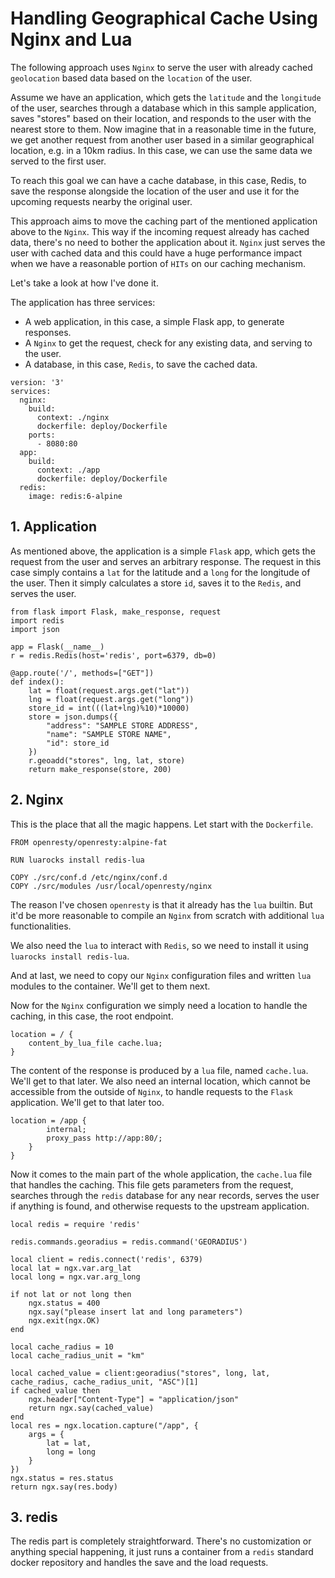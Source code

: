 # Handling Geographical Cache Using Nginx and Lua

The following approach uses `Nginx` to serve the user with already cached `geolocation` based data based on the `location` of the user.

Assume we have an application, which gets the `latitude` and the `longitude` of the user, searches through a database which in this sample application, saves "stores" based on their location, and responds to the user with the nearest store to them.
Now imagine that in a reasonable time in the future, we get another request from another user based in a similar geographical location, e.g. in a 10km radius. In this case, we can use the same data we served to the first user.

To reach this goal we can have a cache database, in this case, Redis, to save the response alongside the location of the user and use it for the upcoming requests nearby the original user.

This approach aims to move the caching part of the mentioned application above to the `Nginx`. This way if the incoming request already has cached data, there's no need to bother the application about it. `Nginx` just serves the user with cached data and this could have a huge performance impact when we have a reasonable portion of `HITs` on our caching mechanism.

Let's take a look at how I've done it.

The application has three services:
- A web application, in this case, a simple Flask app, to generate responses.
- A `Nginx` to get the request, check for any existing data, and serving to the user.
- A database, in this case, `Redis`, to save the cached data.

```
version: '3'
services:
  nginx:
    build:
      context: ./nginx
      dockerfile: deploy/Dockerfile
    ports:
      - 8080:80
  app:
    build:
      context: ./app
      dockerfile: deploy/Dockerfile
  redis:
    image: redis:6-alpine
```

## 1. Application
As mentioned above, the application is a simple `Flask` app, which gets the request from the user and serves an arbitrary response.
The request in this case simply contains a `lat` for the latitude and a `long` for the longitude of the user. Then it simply calculates a store `id`, saves it to the `Redis`, and serves the user.
```
from flask import Flask, make_response, request
import redis
import json

app = Flask(__name__)
r = redis.Redis(host='redis', port=6379, db=0)

@app.route('/', methods=["GET"])
def index():
	lat = float(request.args.get("lat"))
	lng = float(request.args.get("long"))
	store_id = int(((lat+lng)%10)*10000)
	store = json.dumps({
		"address": "SAMPLE STORE ADDRESS",
		"name": "SAMPLE STORE NAME",
		"id": store_id
	})
	r.geoadd("stores", lng, lat, store)
	return make_response(store, 200)
```

## 2. Nginx
This is the place that all the magic happens. Let start with the `Dockerfile`.
```
FROM openresty/openresty:alpine-fat

RUN luarocks install redis-lua

COPY ./src/conf.d /etc/nginx/conf.d
COPY ./src/modules /usr/local/openresty/nginx
```
The reason I've chosen `openresty` is that it already has the `lua` builtin. But it'd be more reasonable to compile an `Nginx` from scratch with additional `lua` functionalities.

We also need the `lua` to interact with `Redis`, so we need to install it using `luarocks install redis-lua`.

And at last, we need to copy our `Nginx` configuration files and written `lua` modules to the container. We'll get to them next.

Now for the `Nginx` configuration we simply need a location to handle the caching, in this case, the root endpoint.
```
location = / {
	content_by_lua_file cache.lua;
}
```
The content of the response is produced by a `lua` file, named `cache.lua`. We'll get to that later.
We also need an internal location, which cannot be accessible from the outside of `Nginx`, to handle requests to the `Flask` application. We'll get to that later too.
```
location = /app {
    	internal;
    	proxy_pass http://app:80/;
    }
}
```

Now it comes to the main part of the whole application, the `cache.lua` file that handles the caching. This file gets parameters from the request, searches through the `redis` database for any near records, serves the user if anything is found, and otherwise requests to the upstream application.
```
local redis = require 'redis'

redis.commands.georadius = redis.command('GEORADIUS')

local client = redis.connect('redis', 6379)
local lat = ngx.var.arg_lat
local long = ngx.var.arg_long

if not lat or not long then
	ngx.status = 400
	ngx.say("please insert lat and long parameters")
	ngx.exit(ngx.OK)
end

local cache_radius = 10
local cache_radius_unit = "km"

local cached_value = client:georadius("stores", long, lat, cache_radius, cache_radius_unit, "ASC")[1]
if cached_value then
	ngx.header["Content-Type"] = "application/json"
	return ngx.say(cached_value)
end
local res = ngx.location.capture("/app", {
	args = {
		lat = lat,
		long = long
	}
})
ngx.status = res.status  
return ngx.say(res.body)
```

## 3. redis
The redis part is completely straightforward. There's no customization or anything special happening, it just runs a container from a `redis` standard docker repository and handles the save and the load requests.